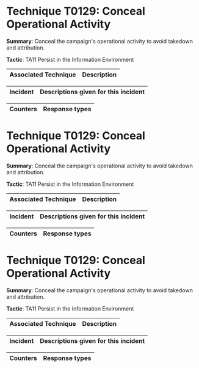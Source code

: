 # Technique T0129: Conceal Operational Activity

**Summary**: Conceal the campaign's operational activity to avoid takedown and attribution.

**Tactic**: TA11 Persist in the Information Environment 


| Associated Technique | Description |
| --------- | ------------------------- |



| Incident | Descriptions given for this incident |
| -------- | -------------------- |



| Counters | Response types |
| -------- | -------------- |


# Technique T0129: Conceal Operational Activity

**Summary**: Conceal the campaign's operational activity to avoid takedown and attribution.

**Tactic**: TA11 Persist in the Information Environment 


| Associated Technique | Description |
| --------- | ------------------------- |



| Incident | Descriptions given for this incident |
| -------- | -------------------- |



| Counters | Response types |
| -------- | -------------- |


# Technique T0129: Conceal Operational Activity

**Summary**: Conceal the campaign's operational activity to avoid takedown and attribution.

**Tactic**: TA11 Persist in the Information Environment


| Associated Technique | Description |
| --------- | ------------------------- |



| Incident | Descriptions given for this incident |
| -------- | -------------------- |



| Counters | Response types |
| -------- | -------------- |


